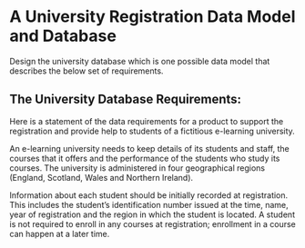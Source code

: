 # A University Registration Data Model and Database

Design the university database which is one possible data model that describes the below set of requirements.

## The University Database Requirements:

Here is a statement of the data requirements for a product to support the registration and provide help to students of a fictitious e-learning university.

An e-learning university needs to keep details of its students and staff, the courses that it offers and the performance of the students who study its courses. The university is
administered in four geographical regions (England, Scotland, Wales and Northern Ireland).

Information about each student should be initially recorded at registration. This includes the student’s identification number issued at the time, name, year of registration and the
region in which the student is located. A student is not required to enroll in any courses at registration; enrollment in a course can happen at a later time.
